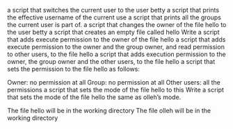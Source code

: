 a script that switches the current user to the user betty
a script that prints the effective username of the current use
a script that prints all the groups the current user is part of.
a script that changes the owner of the file hello to the user betty
a script that creates an empty file called hello
Write a script that adds execute permission to the owner of the file hello
a script that adds execute permission to the owner and the group owner, and read permission to other users, to the file hello
a script that adds execution permission to the owner, the group owner and the other users, to the file hello
a script that sets the permission to the file hello as follows:

Owner: no permission at all
Group: no permission at all
Other users: all the permissions
a script that sets the mode of the file hello to this
Write a script that sets the mode of the file hello the same as olleh’s mode.

The file hello will be in the working directory
The file olleh will be in the working directory
